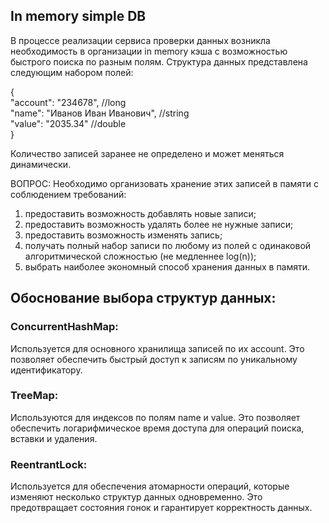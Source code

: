 ## In memory simple DB
В процессе реализации сервиса проверки данных возникла необходимость в организации
in memory кэша с возможностью быстрого поиска по разным полям.
Структура данных представлена следующим набором полей: 

{  
"account": "234678", //long  
"name": "Иванов Иван Иванович", //string  
"value": "2035.34" //double  
}

Количество записей заранее не определено и может меняться динамически.

ВОПРОС: Необходимо организовать хранение этих записей в памяти с соблюдением требований:
1. предоставить возможность добавлять новые записи;
2. предоставить возможность удалять более не нужные записи;
3. предоставить возможность изменять запись;
4. получать полный набор записи по любому из полей с одинаковой алгоритмической сложностью (не медленнее log(n));
5. выбрать наиболее экономный способ хранения данных в памяти.

## Обоснование выбора структур данных:
### ConcurrentHashMap:

Используется для основного хранилища записей по их account. Это позволяет обеспечить быстрый доступ к записям по уникальному идентификатору.
### TreeMap:

Используются для индексов по полям name и value. Это позволяет обеспечить логарифмическое время доступа для операций поиска, вставки и удаления.
### ReentrantLock:

Используется для обеспечения атомарности операций, которые изменяют несколько структур данных одновременно. Это предотвращает состояния гонок и гарантирует корректность данных.


